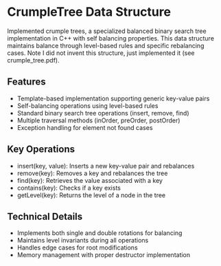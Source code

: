 # CrumpleTree Data Structure

Implemented crumple trees, a specialized balanced binary search tree implementation in C++ with self balancing properties. This data structure maintains balance through level-based rules and specific rebalancing cases. Note I did not invent this structure, just implemented it (see crumple_tree.pdf).

## Features

- Template-based implementation supporting generic key-value pairs
- Self-balancing operations using level-based rules
- Standard binary search tree operations (insert, remove, find)
- Multiple traversal methods (inOrder, preOrder, postOrder)
- Exception handling for element not found cases

## Key Operations

- insert(key, value): Inserts a new key-value pair and rebalances
- remove(key): Removes a key and rebalances the tree
- find(key): Retrieves the value associated with a key
- contains(key): Checks if a key exists
- getLevel(key): Returns the level of a node in the tree

## Technical Details

- Implements both single and double rotations for balancing
- Maintains level invariants during all operations
- Handles edge cases for root modifications
- Memory management with proper destructor implementation
